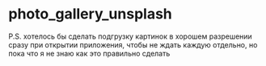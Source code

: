 # photo_gallery_unsplash

P.S. хотелось бы сделать подгрузку картинок в хорошем разрешении сразу при открытии приложения, чтобы не ждать каждую отдельно, но пока что я не знаю как это правильно сделать
